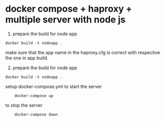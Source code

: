 # docker compose + haproxy + multiple server with node js

1. prepare the build for node app

```
docker build -t nodeapp .
```
make sure that the app name in the haproxy.cfg is correct with respective the one in app build.


2. prepare the build for node app

```
docker build -t nodeapp .
```

setup docker-compose.yml
to start the server 
```
    docker-compose up
```

to stop the server 
```
    docker-compose down
```